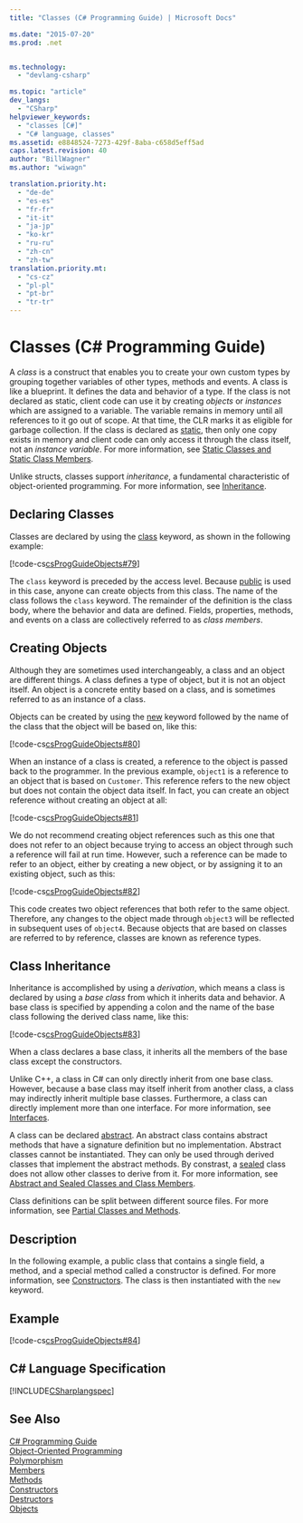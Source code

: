 ```yaml
---
title: "Classes (C# Programming Guide) | Microsoft Docs"

ms.date: "2015-07-20"
ms.prod: .net


ms.technology: 
  - "devlang-csharp"

ms.topic: "article"
dev_langs: 
  - "CSharp"
helpviewer_keywords: 
  - "classes [C#]"
  - "C# language, classes"
ms.assetid: e8848524-7273-429f-8aba-c658d5eff5ad
caps.latest.revision: 40
author: "BillWagner"
ms.author: "wiwagn"

translation.priority.ht: 
  - "de-de"
  - "es-es"
  - "fr-fr"
  - "it-it"
  - "ja-jp"
  - "ko-kr"
  - "ru-ru"
  - "zh-cn"
  - "zh-tw"
translation.priority.mt: 
  - "cs-cz"
  - "pl-pl"
  - "pt-br"
  - "tr-tr"
---
```

# Classes (C# Programming Guide)
A *class* is a construct that enables you to create your own custom types by grouping together variables of other types, methods and events. A class is like a blueprint. It defines the data and behavior of a type. If the class is not declared as static, client code can use it by creating *objects* or *instances* which are assigned to a variable. The variable remains in memory until all references to it go out of scope. At that time, the CLR marks it as eligible for garbage collection. If the class is declared as [static](../../../csharp/language-reference/keywords/static.md), then only one copy exists in memory and client code can only access it through the class itself, not an *instance variable*. For more information, see [Static Classes and Static Class Members](../../../csharp/programming-guide/classes-and-structs/static-classes-and-static-class-members.md).  
  
 Unlike structs, classes support *inheritance*, a fundamental characteristic of object-oriented programming. For more information, see [Inheritance](../../../csharp/programming-guide/classes-and-structs/inheritance.md).  
  
## Declaring Classes  
 Classes are declared by using the [class](../../../csharp/language-reference/keywords/class.md) keyword, as shown in the following example:  
  
 [!code-cs[csProgGuideObjects#79](../../../csharp/programming-guide/classes-and-structs/codesnippet/CSharp/classes_1.cs)]  
  
 The `class` keyword is preceded by the access level. Because [public](../../../csharp/language-reference/keywords/public.md) is used in this case, anyone can create objects from this class. The name of the class follows the `class` keyword. The remainder of the definition is the class body, where the behavior and data are defined. Fields, properties, methods, and events on a class are collectively referred to as *class members*.  
  
## Creating Objects  
 Although they are sometimes used interchangeably, a class and an object are different things. A class defines a type of object, but it is not an object itself. An object is a concrete entity based on a class, and is sometimes referred to as an instance of a class.  
  
 Objects can be created by using the [new](../../../csharp/language-reference/keywords/new.md) keyword followed by the name of the class that the object will be based on, like this:  
  
 [!code-cs[csProgGuideObjects#80](../../../csharp/programming-guide/classes-and-structs/codesnippet/CSharp/classes_2.cs)]  
  
 When an instance of a class is created, a reference to the object is passed back to the programmer. In the previous example, `object1` is a reference to an object that is based on `Customer`. This reference refers to the new object but does not contain the object data itself. In fact, you can create an object reference without creating an object at all:  
  
 [!code-cs[csProgGuideObjects#81](../../../csharp/programming-guide/classes-and-structs/codesnippet/CSharp/classes_3.cs)]  
  
 We do not recommend creating object references such as this one that does not refer to an object because trying to access an object through such a reference will fail at run time. However, such a reference can be made to refer to an object, either by creating a new object, or by assigning it to an existing object, such as this:  
  
 [!code-cs[csProgGuideObjects#82](../../../csharp/programming-guide/classes-and-structs/codesnippet/CSharp/classes_4.cs)]  
  
 This code creates two object references that both refer to the same object. Therefore, any changes to the object made through `object3` will be reflected in subsequent uses of `object4`. Because objects that are based on classes are referred to by reference, classes are known as reference types.  
  
## Class Inheritance  
 Inheritance is accomplished by using a *derivation*, which means a class is declared by using a *base class* from which it inherits data and behavior. A base class is specified by appending a colon and the name of the base class following the derived class name, like this:  
  
 [!code-cs[csProgGuideObjects#83](../../../csharp/programming-guide/classes-and-structs/codesnippet/CSharp/classes_5.cs)]  
  
 When a class declares a base class, it inherits all the members of the base class except the constructors.  
  
 Unlike C++, a class in C# can only directly inherit from one base class. However, because a base class may itself inherit from another class, a class may indirectly inherit multiple base classes. Furthermore, a class can directly implement more than one interface. For more information, see [Interfaces](../../../csharp/programming-guide/interfaces/index.md).  
  
 A class can be declared [abstract](../../../csharp/language-reference/keywords/abstract.md). An abstract class contains abstract methods that have a signature definition but no implementation. Abstract classes cannot be instantiated. They can only be used through derived classes that implement the abstract methods. By constrast, a [sealed](../../../csharp/language-reference/keywords/sealed.md) class does not allow other classes to derive from it. For more information, see [Abstract and Sealed Classes and Class Members](../../../csharp/programming-guide/classes-and-structs/abstract-and-sealed-classes-and-class-members.md).  
  
 Class definitions can be split between different source files. For more information, see [Partial Classes and Methods](../../../csharp/programming-guide/classes-and-structs/partial-classes-and-methods.md).  
  
## Description  
 In the following example, a public class that contains a single field, a method, and a special method called a constructor is defined. For more information, see [Constructors](../../../csharp/programming-guide/classes-and-structs/constructors.md). The class is then instantiated with the `new` keyword.  
  
## Example  
 [!code-cs[csProgGuideObjects#84](../../../csharp/programming-guide/classes-and-structs/codesnippet/CSharp/classes_6.cs)]  
  
## C# Language Specification  
 [!INCLUDE[CSharplangspec](../../../csharp/language-reference/keywords/includes/csharplangspec_md.md)]  
  
## See Also  
 [C# Programming Guide](../../../csharp/programming-guide/index.md)   
 [Object-Oriented Programming](http://msdn.microsoft.com/library/1cf6e655-3f30-45f1-9a5d-4a88ca24a1c2)   
 [Polymorphism](../../../csharp/programming-guide/classes-and-structs/polymorphism.md)   
 [Members](../../../csharp/programming-guide/classes-and-structs/members.md)   
 [Methods](../../../csharp/programming-guide/classes-and-structs/methods.md)   
 [Constructors](../../../csharp/programming-guide/classes-and-structs/constructors.md)   
 [Destructors](../../../csharp/programming-guide/classes-and-structs/destructors.md)   
 [Objects](../../../csharp/programming-guide/classes-and-structs/objects.md)